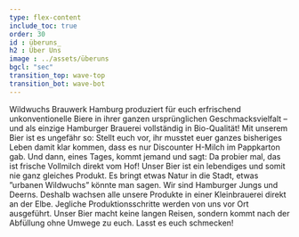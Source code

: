 ```yaml
---
type: flex-content
include_toc: true
order: 30
id : überuns_
h2 : Über Uns
image : ../assets/überuns
bgcl: "sec"
transition_top: wave-top
transition_bot: wave-bot
---
```


Wildwuchs Brauwerk Hamburg produziert für euch erfrischend unkonventionelle Biere in ihrer ganzen ursprünglichen Geschmacksvielfalt – und als einzige Hamburger Brauerei vollständig in Bio-Qualität! Mit unserem Bier ist es ungefähr so: Stellt euch vor, ihr musstet euer ganzes bisheriges Leben damit klar kommen, dass es nur Discounter H-Milch im Pappkarton gab. Und dann, eines Tages, kommt jemand und sagt: Da probier mal, das ist frische Vollmilch direkt vom Hof! Unser Bier ist ein lebendiges und somit nie ganz gleiches Produkt. Es bringt etwas Natur in die Stadt, etwas ”urbanen Wildwuchs” könnte man sagen. Wir sind Hamburger Jungs und Deerns. Deshalb wachsen alle unsere Produkte in einer Kleinbrauerei direkt an der Elbe. Jegliche Produktionsschritte werden von uns vor Ort ausgeführt. Unser Bier macht keine langen Reisen, sondern kommt nach der Abfüllung ohne Umwege zu euch. Lasst es euch schmecken!